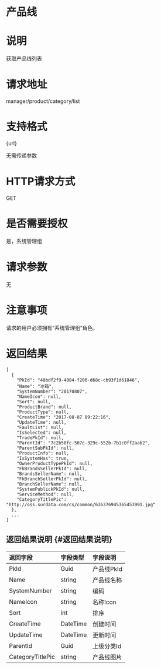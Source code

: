 # 产品线

# 说明

获取产品线列表

# 请求地址

manager/product/category/list

# 支持格式

{url}

无需传递参数

# HTTP请求方式

GET

# 是否需要授权

是，系统管理组

# 请求参数

无

# 注意事项

请求的用户必须拥有“系统管理组”角色。

# 返回结果

```
[
  {
    "PkId": "48bdf2f9-4084-f206-d68c-cb93f1d61846",
    "Name": "冰箱",
    "SystemNumber": "20170807",
    "NameIcon": null,
    "Sort": null,
    "ProductBrand": null,
    "ProductType": null,
    "CreateTime": "2017-08-07 09:22:16",
    "UpdateTime": null,
    "FaultList": null,
    "IsSelected": null,
    "TradePkId": null,
    "ParentId": "7c2b50fc-507c-329c-552b-7b1c0ff2aab2",
    "ParentSubPkId": null,
    "ProductInfo": null,
    "IsSystemHas": true,
    "OwnerProductTypePkId": null,
    "FkBrandsSellerPkId": null,
    "BrandsSellerName": null,
    "FkBranchSellerPkId": null,
    "BranchSellerName": null,
    "SystemPublickPkId": null,
    "ServiceMethod": null,
    "CategoryTitlePic": "http://oss.surdata.com/cs/common/636376945365453991.jpg"
  },
  ...
]
```

## 返回结果说明 {#返回结果说明}

| 返回字段 | 字段类型 | 字段说明 |
| :--- | :--- | :--- |
| PkId | Guid | 产品线PkId |
| Name | string | 产品线名称 |
| SystemNumber | string | 编码 |
| NameIcon | string | 名称Icon |
| Sort | int | 排序 |
| CreateTime | DateTime | 创建时间 |
| UpdateTime | DateTime | 更新时间 |
| ParentId | Guid | 上级分类Id |
| CategoryTitlePic | string | 产品线图片 |



